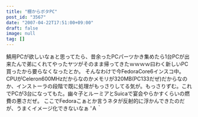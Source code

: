 ```yaml
---
title: "棚からボタPC"
post_id: "3567"
date: "2007-04-22T17:51:00+09:00"
draft: false
image: null
tag: []
---
```



鯖用PCが欲しいなぁと思ってたら、昔余ったPCパーツかき集めたら1台PCが出来たんで弟にくれてやったヤツがそのまま帰ってきたｗｗｗｗ曰わく新しいPC買ったから要らなくなったとか。 そんなわけで今FedoraCore6インスコ中。CPUがCeleron600MHzだからなのかメモリが320MB(PC133だぜ)だからなのか、インストーラの段階で既に処理がもっさりしてる気が。もっさりずむ。これでPCが3台になってもた。幽々子とルーミアとSuicaで宴会やらかすくらいの燃費の悪さだぜ。 ここでFedoraこぁとか言うネタが反射的に浮かんできたのだが、うまくイメージ化できないなぁ 'Ａ｀
